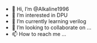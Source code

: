 - 👋 Hi, I’m @Alkaline1996
- 👀 I’m interested in DPU
- 🌱 I’m currently learning verilog
- 💞️ I’m looking to collaborate on ...
- 📫 How to reach me ...

<!---
Alkaline1996/Alkaline1996 is a ✨ special ✨ repository because its `README.md` (this file) appears on your GitHub profile.
You can click the Preview link to take a look at your changes.
--->
